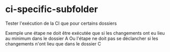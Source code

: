# ci-specific-subfolder
Tester l'exécution de la CI que pour certains dossiers

Exemple une étape ne doit être exécutée que si les changements ont eu lieu au minimum dans le dossier A
Ou l'étape ne doit pas se déclancher si les changements n'ont lieu que dans le dossier C
